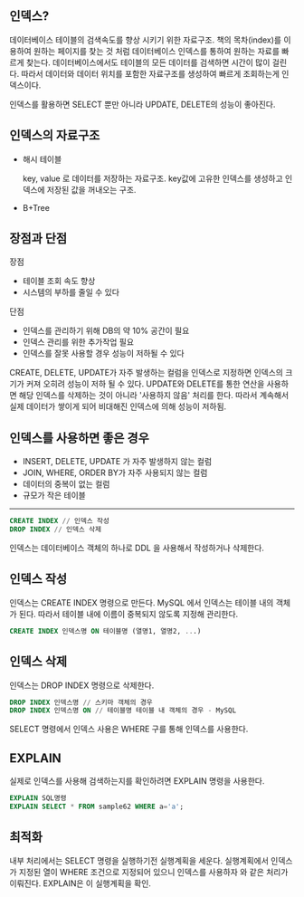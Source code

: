 ## 인덱스?

데이터베이스 테이블의 검색속도를 향상 시키기 위한 자료구조. 책의 목차(index)를 이용하여 원하는 페이지를 찾는 것 처럼 데이터베이스 인덱스를 통하여 원하는 자료를 빠르게 찾는다. 데이터베이스에서도 테이블의 모든 데이터를 검색하면 시간이 많이 걸린다. 따라서 데이터와 데이터 위치를 포함한 자료구조를 생성하여 빠르게 조회하는게 인덱스이다.

인덱스를 활용하면 SELECT 뿐만 아니라 UPDATE, DELETE의 성능이 좋아진다.

## 인덱스의 자료구조

- 해시 테이블

  key, value 로 데이터를 저장하는 자료구조. key값에 고유한 인덱스를 생성하고 인덱스에 저장된 값을 꺼내오는 구조.

- B+Tree

## 장점과 단점

장점

- 테이블 조회 속도 향상
- 시스템의 부하를 줄일 수 있다

단점

- 인덱스를 관리하기 위해 DB의 약 10% 공간이 필요
- 인덱스 관리를 위한 추가작업 필요
- 인덱스를 잘못 사용할 경우 성능이 저하될 수 있다

CREATE, DELETE, UPDATE가 자주 발생하는 컬럼을 인덱스로 지정하면 인덱스의 크기가 커져 오히려 성능이 저하 될 수 있다. UPDATE와 DELETE를 통한 연산을 사용하면 해당 인덱스를 삭제하는 것이 아니라 '사용하지 않음' 처리를 한다. 따라서 계속해서 실제 데이터가 쌓이게 되어 비대해진 인덱스에 의해 성능이 저하됨.

## 인덱스를 사용하면 좋은 경우

- INSERT, DELETE, UPDATE 가 자주 발생하지 않는 컬럼
- JOIN, WHERE, ORDER BY가 자주 사용되지 않는 컬럼
- 데이터의 중복이 없는 컬럼
- 규모가 작은 테이블

---

```sql
CREATE INDEX // 인덱스 작성
DROP INDEX // 인덱스 삭제
```

인덱스는 데이터베이스 객체의 하나로 DDL 을 사용해서 작성하거나 삭제한다.

## 인덱스 작성

인덱스는 CREATE INDEX 명령으로 만든다. MySQL 에서 인덱스는 테이블 내의 객체가 된다. 따라서 테이블 내에 이름이 중복되지 않도록 지정해 관리한다.

```sql
CREATE INDEX 인덱스명 ON 테이블명 (열명1, 열명2, ...)
```

## 인덱스 삭제

인덱스는 DROP INDEX 명령으로 삭제한다.

```sql
DROP INDEX 인덱스명 // 스키마 객체의 경우
DROP INDEX 인덱스명 ON // 테이블명 테이블 내 객체의 경우 - MySQL
```

SELECT 명령에서 인덱스 사용은  WHERE 구를 통해 인덱스를 사용한다.

## EXPLAIN

실제로 인덱스를 사용해 검색하는지를 확인하려면 EXPLAIN 명령을 사용한다.

```sql
EXPLAIN SQL명령
EXPLAIN SELECT * FROM sample62 WHERE a='a';
```

## 최적화

내부 처리에서는 SELECT 명령을 실행하기전 실행계획을 세운다. 실행계획에서 인덱스가 지정된 열이 WHERE 조건으로 지정되어 있으니 인덱스를 사용하자 와 같은 처리가 이뤄진다. EXPLAIN은 이 실행계획을 확인.